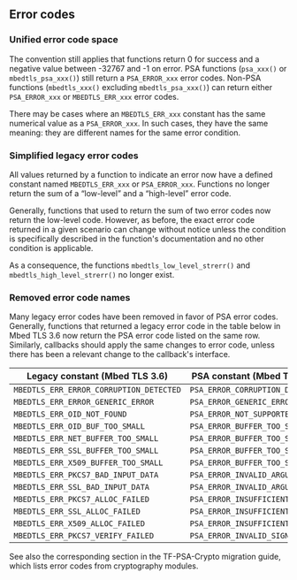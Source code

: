## Error codes

### Unified error code space

The convention still applies that functions return 0 for success and a negative value between -32767 and -1 on error. PSA functions (`psa_xxx()` or `mbedtls_psa_xxx()`) still return a `PSA_ERROR_xxx` error codes. Non-PSA functions (`mbedtls_xxx()` excluding `mbedtls_psa_xxx()`) can return either `PSA_ERROR_xxx` or `MBEDTLS_ERR_xxx` error codes.

There may be cases where an `MBEDTLS_ERR_xxx` constant has the same numerical value as a `PSA_ERROR_xxx`. In such cases, they have the same meaning: they are different names for the same error condition.

### Simplified legacy error codes

All values returned by a function to indicate an error now have a defined constant named `MBEDTLS_ERR_xxx` or `PSA_ERROR_xxx`. Functions no longer return the sum of a “low-level” and a “high-level” error code.

Generally, functions that used to return the sum of two error codes now return the low-level code. However, as before, the exact error code returned in a given scenario can change without notice unless the condition is specifically described in the function's documentation and no other condition is applicable.

As a consequence, the functions `mbedtls_low_level_strerr()` and `mbedtls_high_level_strerr()` no longer exist.

### Removed error code names

Many legacy error codes have been removed in favor of PSA error codes. Generally, functions that returned a legacy error code in the table below in Mbed TLS 3.6 now return the PSA error code listed on the same row. Similarly, callbacks should apply the same changes to error code, unless there has been a relevant change to the callback's interface.

| Legacy constant (Mbed TLS 3.6)          | PSA constant (Mbed TLS 4.0) |
|-----------------------------------------| --------------------------- |
| `MBEDTLS_ERR_ERROR_CORRUPTION_DETECTED` | `PSA_ERROR_CORRUPTION_DETECTED` |
| `MBEDTLS_ERR_ERROR_GENERIC_ERROR`       | `PSA_ERROR_GENERIC_ERROR` |
| `MBEDTLS_ERR_OID_NOT_FOUND`             | `PSA_ERROR_NOT_SUPPORTED` |
| `MBEDTLS_ERR_OID_BUF_TOO_SMALL`         | `PSA_ERROR_BUFFER_TOO_SMALL`|
| `MBEDTLS_ERR_NET_BUFFER_TOO_SMALL`      | `PSA_ERROR_BUFFER_TOO_SMALL` |
| `MBEDTLS_ERR_SSL_BUFFER_TOO_SMALL`      | `PSA_ERROR_BUFFER_TOO_SMALL` |
| `MBEDTLS_ERR_X509_BUFFER_TOO_SMALL`     | `PSA_ERROR_BUFFER_TOO_SMALL` |
| `MBEDTLS_ERR_PKCS7_BAD_INPUT_DATA`      | `PSA_ERROR_INVALID_ARGUMENT` |
| `MBEDTLS_ERR_SSL_BAD_INPUT_DATA`        | `PSA_ERROR_INVALID_ARGUMENT` |
| `MBEDTLS_ERR_PKCS7_ALLOC_FAILED`        | `PSA_ERROR_INSUFFICIENT_MEMORY` |
| `MBEDTLS_ERR_SSL_ALLOC_FAILED`          | `PSA_ERROR_INSUFFICIENT_MEMORY` |
| `MBEDTLS_ERR_X509_ALLOC_FAILED`         | `PSA_ERROR_INSUFFICIENT_MEMORY` |
| `MBEDTLS_ERR_PKCS7_VERIFY_FAILED`       | `PSA_ERROR_INVALID_SIGNATURE` |

See also the corresponding section in the TF-PSA-Crypto migration guide, which lists error codes from cryptography modules.
